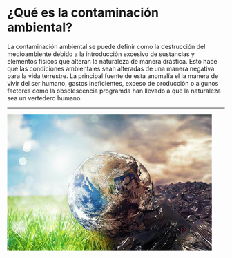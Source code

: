 
# ¿Qué es la contaminación ambiental?

La contaminación ambiental se puede definir como la destrucción del medioambiente debido a la introducción excesivo de sustancias y elementos físicos que alteran la naturaleza de manera drástica. Esto hace que las condiciones ambientales sean alteradas de una manera negativa para la vida terrestre. La principal fuente de esta anomalía el la manera de vivir del ser humano, gastos ineficientes, exceso de producción o algunos factores como la obsolescencia programda han llevado a que la naturaleza sea un vertedero humano.

---------------------------------------------------------------------------------------------------------------------------

![img2](img/img2.jpg)
